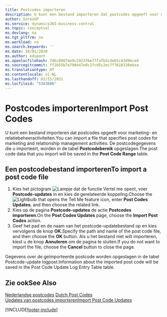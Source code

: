 ```yaml
---
title: Postcodes importeren
description: U kunt een bestand importeren dat postcodes opgeeft voor marketing- en relatiebeheeractiviteiten. De postcodegegevens die u importeert, worden in de tabel Postcodebereik opgeslagen.
author: SorenGP
ms.service: dynamics365-business-central
ms.topic: conceptual
ms.devlang: na
ms.tgt_pltfrm: na
ms.workload: na
ms.search.keywords: ''
ms.date: 10/01/2020
ms.author: edupont
ms.openlocfilehash: fd6c09074e9c2923f6ef7fafb5cde65c83d96ce8
ms.sourcegitcommit: ff2b55b7e790447e0c1fcd5c2ec7f7610338ebaa
ms.translationtype: HT
ms.contentlocale: nl-NL
ms.lasthandoff: 02/15/2021
ms.locfileid: "5383606"
---
```

# <a name="import-post-codes"></a><span data-ttu-id="ddba7-104">Postcodes importeren</span><span class="sxs-lookup"><span data-stu-id="ddba7-104">Import Post Codes</span></span>
<span data-ttu-id="ddba7-105">U kunt een bestand importeren dat postcodes opgeeft voor marketing- en relatiebeheeractiviteiten.</span><span class="sxs-lookup"><span data-stu-id="ddba7-105">You can import a file that specifies post codes for marketing and relationship management activities.</span></span> <span data-ttu-id="ddba7-106">De postcodegegevens die u importeert, worden in de tabel **Postcodebereik** opgeslagen.</span><span class="sxs-lookup"><span data-stu-id="ddba7-106">The post code data that you import will be saved in the **Post Code Range** table.</span></span>  

## <a name="to-import-a-post-code-file"></a><span data-ttu-id="ddba7-107">Een postcodebestand importeren</span><span class="sxs-lookup"><span data-stu-id="ddba7-107">To import a post code file</span></span>  

1.  <span data-ttu-id="ddba7-108">Kies het pictogram ![Lampje dat de functie Vertel me opent](../../media/ui-search/search_small.png "Vertel me wat u wilt doen"), voer **Postcode-updates** in en kies de gerelateerde koppeling.</span><span class="sxs-lookup"><span data-stu-id="ddba7-108">Choose the ![Lightbulb that opens the Tell Me feature](../../media/ui-search/search_small.png "Tell me what you want to do") icon, enter **Post Codes Updates**, and then choose the related link.</span></span>  
2.  <span data-ttu-id="ddba7-109">Kies op de pagina **Postcode-updates** de actie **Postcodes importeren**.</span><span class="sxs-lookup"><span data-stu-id="ddba7-109">On the **Post Codes Updates** page, choose the **Import Post Codes** action.</span></span>  
3.  <span data-ttu-id="ddba7-110">Geef het pad en de naam van het postcode-updatebestand op en kies vervolgens de knop **OK**.</span><span class="sxs-lookup"><span data-stu-id="ddba7-110">Specify the path and name of the post code file, and then choose the **OK** button.</span></span> <span data-ttu-id="ddba7-111">Als u het bestand niet wilt importeren, kiest u de knop **Annuleren** om de pagina te sluiten.</span><span class="sxs-lookup"><span data-stu-id="ddba7-111">If you do not want to import the file, choose the **Cancel** button to close the page.</span></span>  

<span data-ttu-id="ddba7-112">Gegevens over de geïmporteerde postcode worden opgeslagen in de tabel Postcode-update logpost.</span><span class="sxs-lookup"><span data-stu-id="ddba7-112">Information about the imported post code will be saved in the Post Code Update Log Entry Table table.</span></span>  

## <a name="see-also"></a><span data-ttu-id="ddba7-113">Zie ook</span><span class="sxs-lookup"><span data-stu-id="ddba7-113">See Also</span></span>  
 <span data-ttu-id="ddba7-114">[Nederlandse postcodes](dutch-post-codes.md) </span><span class="sxs-lookup"><span data-stu-id="ddba7-114">[Dutch Post Codes](dutch-post-codes.md) </span></span>  
 [<span data-ttu-id="ddba7-115">Updates van postcodes importeren</span><span class="sxs-lookup"><span data-stu-id="ddba7-115">Import Post Code Updates</span></span>](how-to-import-post-code-updates.md)


[!INCLUDE[footer-include](../../includes/footer-banner.md)]